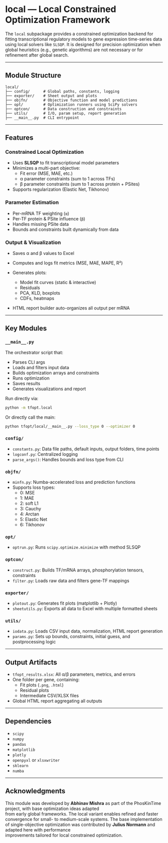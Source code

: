 # local — Local Constrained Optimization Framework

The `local` subpackage provides a constrained optimization backend for fitting transcriptional regulatory models to gene expression time-series data using local solvers like `SLSQP`. It is designed for precision optimization when global heuristics (e.g., genetic algorithms) are not necessary or for refinement after global search.

---

## Module Structure

```
local/
├── config/      # Global paths, constants, logging
├── exporter/    # Sheet output and plots
├── objfn/       # Objective function and model predictions
├── opt/         # Optimization runners using SciPy solvers
├── optcon/      # Data construction and constraints
├── utils/       # I/O, param setup, report generation
├── __main__.py  # CLI entrypoint
```

---

## Features

### Constrained Local Optimization

- Uses **SLSQP** to fit transcriptional model parameters
- Minimizes a multi-part objective:
  - Fit error (MSE, MAE, etc.)
  - α parameter constraints (sum to 1 across TFs)
  - β parameter constraints (sum to 1 across protein + PSites)
- Supports regularization (Elastic Net, Tikhonov)

### Parameter Estimation

- Per-mRNA TF weighting (`α`)
- Per-TF protein & PSite influence (`β`)
- Handles missing PSite data
- Bounds and constraints built dynamically from data

### Output & Visualization

- Saves α and β values to Excel
- Computes and logs fit metrics (MSE, MAE, MAPE, R²)
- Generates plots:
  - Model fit curves (static & interactive)
  - Residuals
  - PCA, KLD, boxplots
  - CDFs, heatmaps

- HTML report builder auto-organizes all output per mRNA

---

## Key Modules

### `__main__.py`

The orchestrator script that:
- Parses CLI args
- Loads and filters input data
- Builds optimization arrays and constraints
- Runs optimization
- Saves results
- Generates visualizations and report

Run directly via:

```bash
python -m tfopt.local
``` 

Or directly call the main:

```bash
python tfopt/local/__main__.py --loss_type 0 --optimizer 0
``` 

### `config/`

- `constants.py`: Data file paths, default inputs, output folders, time points
- `logconf.py`: Centralized logging
- `parse_args()`: Handles bounds and loss type from CLI

### `objfn/`

- `minfn.py`: Numba-accelerated loss and prediction functions
- Supports loss types:
  - 0: MSE
  - 1: MAE
  - 2: soft L1
  - 3: Cauchy
  - 4: Arctan
  - 5: Elastic Net
  - 6: Tikhonov

### `opt/`

- `optrun.py`: Runs `scipy.optimize.minimize` with method SLSQP

### `optcon/`

- `construct.py`: Builds TF/mRNA arrays, phosphorylation tensors, constraints
- `filter.py`: Loads raw data and filters gene-TF mappings

### `exporter/`

- `plotout.py`: Generates fit plots (matplotlib + Plotly)
- `sheetutils.py`: Exports all data to Excel with multiple formatted sheets

### `utils/`

- `iodata.py`: Loads CSV input data, normalization, HTML report generation
- `params.py`: Sets up bounds, constraints, initial guess, and postprocessing logic

---

## Output Artifacts

- `tfopt_results.xlsx`: All α/β parameters, metrics, and errors
- One folder per gene, containing:
  - Fit plots (`.png`, `.html`)
  - Residual plots
  - Intermediate CSV/XLSX files
- Global HTML report aggregating all outputs

---

## Dependencies

- `scipy`
- `numpy`
- `pandas`
- `matplotlib`
- `plotly`
- `openpyxl` or `xlsxwriter`
- `sklearn`
- `numba`

---

## Acknowledgments 

This module was developed by **Abhinav Mishra** as part of the PhosKinTime project, with base optimization ideas adapted  
from early global frameworks. The local variant enables refined and faster convergence for small- to medium-scale systems.
The base implementation of single-objective optimization was contributed by **Julius Normann** and adapted here with performance  
improvements tailored for local constrained optimization.